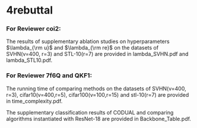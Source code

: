 # 4rebuttal

### For Reviewer coi2:

The results of supplementary ablation studies on hyperparameters $\lambda_{\rm u}$ and $\lambda_{\rm re}$ on the datasets of SVHN(v=400, r=3) and STL-10(r=7) are provided in lambda_SVHN.pdf and lambda_STL10.pdf.

### For Reviewer 7f6Q and QKF1:

The running time of comparing methods on the datasets of SVHN(v=400, r=3), cifar10(v=400,r=5), cifar100(v=100,r=15) and stl-10(r=7) are provided in time_complexity.pdf.

The supplementary classification results of CODUAL and comparing algorithms instantiated with ResNet-18 are provided in Backbone_Table.pdf.



